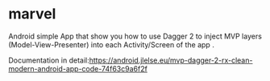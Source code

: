 ﻿# marvel

Android simple App that show you how to use Dagger 2 to inject MVP layers (Model-View-Presenter) into each Activity/Screen of the app .


Documentation in detail:https://android.jlelse.eu/mvp-dagger-2-rx-clean-modern-android-app-code-74f63c9a6f2f
